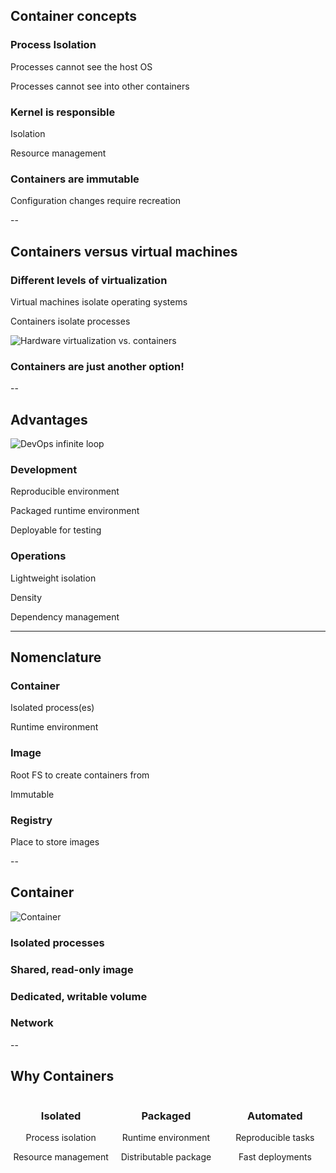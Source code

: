 ## Container concepts
<!-- .slide: id="concepts" -->

### Process Isolation

Processes cannot see the host OS

Processes cannot see into other containers

### Kernel is responsible

Isolation

Resource management

### Containers are immutable

Configuration changes require recreation

--

## Containers versus virtual machines

### Different levels of virtualization

Virtual machines isolate operating systems

Containers isolate processes

![Hardware virtualization vs. containers](010_basics/00_docker/containers_vs_vms.drawio.svg)

### Containers are just another option!

--

## Advantages

![DevOps infinite loop](images/DevOps.png)
<!-- .element: style="width: 50%; float: right;" -->

### Development

Reproducible environment

Packaged runtime environment

Deployable for testing

### Operations

Lightweight isolation

Density

Dependency management

---

## Nomenclature

### Container

Isolated process(es)

Runtime environment

### Image

Root FS to create containers from

Immutable

### Registry

Place to store images

--

## Container

![Container](010_basics/00_docker/container.drawio.svg) <!-- .element: style="float: right; width: 40%; padding-right: 2em;" -->

### Isolated processes

### Shared, read-only image

### Dedicated, writable volume

### Network

--

## Why Containers

<div style="width: 32%; padding-right: 0.5em; float: left; text-align: center;">
<p><i class="fa fa-umbrella fa-3x"></i></p>

<h3>Isolated</h3>

<p>Process isolation</p>
<p>Resource management</p>
</div>

<div style="width: 32%; padding-right: 0.5em; float: left; text-align: center;">
<p><i class="fa fa-suitcase fa-3x"></i></p>

<h3>Packaged</h3>

<p>Runtime environment</p>
<p>Distributable package</p>
</div>

<div style="width: 32%; float: right; text-align: center;">
<p><i class="fa fa-cog fa-3x"></i></p>

<h3>Automated</h3>

<p>Reproducible tasks</p>
<p>Fast deployments</p>
</div>
